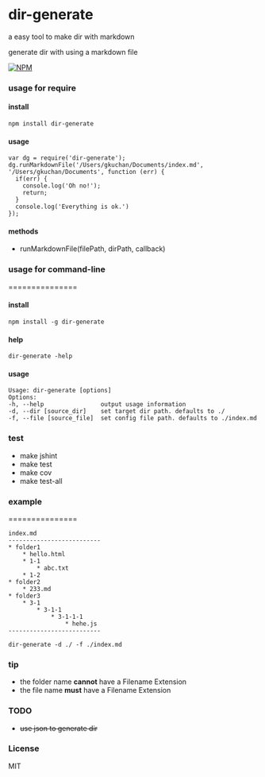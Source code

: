 dir-generate
===============

a easy tool to make dir with markdown

generate dir with using a markdown file

[![NPM](https://nodei.co/npm/dir-generate.png?downloads=true&downloadRank=true&stars=true)](https://nodei.co/npm/dir-generate/)

### usage for require

#### install
	npm install dir-generate

#### usage
	var dg = require('dir-generate');
	dg.runMarkdownFile('/Users/gkuchan/Documents/index.md', '/Users/gkuchan/Documents', function (err) {
	  if(err) {
	    console.log('Oh no!');
	    return;
	  }
	  console.log('Everything is ok.')
	});

#### methods
* runMarkdownFile(filePath, dirPath, callback)

### usage for command-line

===============

#### install
	npm install -g dir-generate

#### help
	dir-generate -help

#### usage
	Usage: dir-generate [options]
  	Options:
    -h, --help                output usage information
    -d, --dir [source_dir]    set target dir path. defaults to ./
    -f, --file [source_file]  set config file path. defaults to ./index.md

### test

* make jshint
* make test
* make cov
* make test-all

### example

===============

	index.md
	--------------------------
	* folder1
		* hello.html
		* 1-1
			* abc.txt
		* 1-2
	* folder2
		* 233.md
	* folder3
		* 3-1
			* 3-1-1
				* 3-1-1-1
					* hehe.js
	--------------------------

	dir-generate -d ./ -f ./index.md

### tip

* the folder name **cannot** have a Filename Extension
* the file name **must** have a Filename Extension

### TODO

* <del>use json to generate dir</del>

### License

MIT
